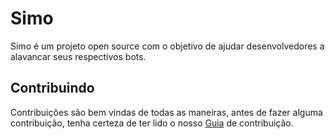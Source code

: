 # Simo

Simo é um projeto open source com o objetivo de ajudar desenvolvedores a alavancar seus respectivos bots.

## Contribuindo

Contribuições são bem vindas de todas as maneiras, antes de fazer alguma contribuição, tenha certeza de ter lido o nosso [Guia](https://github.com/Simo-Workspace/Simo-Botlist/blob/main/CONTRIBUTING.md) de contribuição.